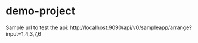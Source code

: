 # demo-project
Sample url to test the api:
http://localhost:9090/api/v0/sampleapp/arrange?input=1,4,3,7,6
